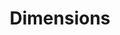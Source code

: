 ---
bigquery: https://console.cloud.google.com/bigquery?p=covid-19-dimensions-ai&page=table&d=data&t=publications
contributors: Digital Science, https://www.digital-science.com/
cost: Free for personal, non-commercial use.
description: Dimensions contains more than 100 million publications, ranging from
  articles published in scholarly journals, books and book chapters, to preprints
  and conference proceedings. All publications are contextualized with linked data
  sets, funding, publications, patents, clinical trials, and policy documents. You
  can also view associated categories, funders, institutions, and researcher profiles.
documentation: https://docs.dimensions.ai/bigquery/index.html
last_edit: Mon, 04 Apr 2022 19:04:00 GMT
location: https://www.dimensions.ai/products/free/
maintained_by: Digital Science, https://www.digital-science.com/
schema_fields: '[''start_date'', ''address'', ''external_ids'', ''date_modified'',
  ''jurisdiction'', ''funding_nzd'', ''license'', ''date_normal'', ''status'', ''end_date'',
  ''categories'', ''authors'', ''resulting_publication_doi'', ''aliases'', ''category_hrcs_hc'',
  ''language'', ''type'', ''date_imported_gbq'', ''isbn'', ''acronym'', ''investigators'',
  ''funding_cad'', ''pmcid'', ''filing_year'', ''funder_org_countries'', ''foa_number'',
  ''source_id'', ''original_title'', ''citation_string'', ''open_access_categories'',
  ''category_bra'', ''ipcr'', ''concepts'', ''application_number'', ''funding_usd'',
  ''category_icrp_cso'', ''granted_date'', ''priority_year'', ''registry'', ''family_count'',
  ''description'', ''citations_count'', ''journal_lists'', ''associated_publication_id'',
  ''research_org_state_codes'', ''editors'', ''original_abstract'', ''subtitles'',
  ''name'', ''category_rcdc'', ''funding_aud'', ''filing_date'', ''relationships'',
  ''funding_jpy'', ''funding_details'', ''family_id'', ''cited_by_ids'', ''doi'',
  ''date_online'', ''research_orgs'', ''associated_publication_arxiv_id'', ''researcher_ids'',
  ''funder_org'', ''conditions'', ''expiration_year'', ''associated_publication_doi'',
  ''associated_publication_pmid'', ''current_assignee'', ''eisbn'', ''filing_status'',
  ''types'', ''date_inserted'', ''acronyms'', ''clinical_trial_ids'', ''grant_number'',
  ''journal'', ''granted_year'', ''publication_date'', ''book_title'', ''labels'',
  ''funding_amount'', ''category_icrp_ct'', ''pages'', ''funder_orgs'', ''research_org_cities'',
  ''book_series_title'', ''category_hrcs_rac'', ''pmid'', ''volume'', ''embargo_date'',
  ''repository_url'', ''legal_status'', ''id'', ''family_members_ids'', ''proceedings_title'',
  ''supporting_grant_ids'', ''category_uoa'', ''category_sdg'', ''abstract'', ''acknowledgements'',
  ''cpc'', ''assignee_orgs'', ''resulting_publication_ids'', ''end_year'', ''links'',
  ''current_assignee_countries'', ''gender'', ''arxiv_id'', ''mesh_terms'', ''expiration_date'',
  ''publication_year'', ''phase'', ''open_access_categories_v2'', ''start_year'',
  ''year'', ''created_date'', ''original_assignee_orgs'', ''publication_ids'', ''funding_eur'',
  ''funding_currency'', ''funding_chf'', ''altmetrics'', ''reference_ids'', ''research_org_state_names'',
  ''funder_org_cities'', ''repository_name'', ''research_org_countries'', ''parent_id'',
  ''issue'', ''funder_org_acronyms'', ''organisation_details'', ''funding_gbp'', ''date_print'',
  ''original_assignee'', ''priority_date'', ''linkout'', ''interventions'', ''wikipedia_url'',
  ''email_address'', ''funder_org_state_codes'', ''repository_id'', ''legal_events'',
  ''publisher'', ''funding_cny'', ''kind'', ''current_assignee_orgs'', ''research_org_city_names'',
  ''research_org_country_names'', ''citations'', ''inventor_names'', ''date'', ''category_hra'',
  ''mesh_headings'', ''title'', ''patent_ids'', ''established'', ''metrics'', ''funder_countries'',
  ''assignee_countries'', ''original_assignee_countries'', ''active_years'', ''brief_title'',
  ''conference'', ''associated_grant_ids'', ''category_for'']'
shortname: dimensions
tags:
- scholarly literature
- patents
- funding
- clinical trials
- academic profiles
terms_of_use: 'Use of both the Dimensions COVID-19 dataset and full Dimensions dataset
  are subject to the Dimensions Terms of use: https://www.dimensions.ai/policies-terms-legal '
title: Dimensions
uuid: dcff88bd-fe6b-4fdb-8159-809bf9d7bc1c
---